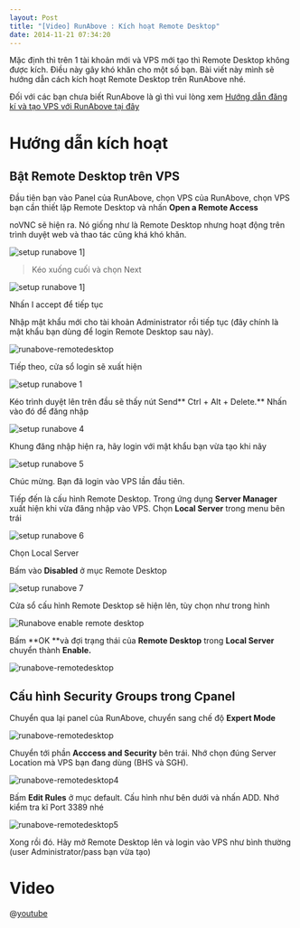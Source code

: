 ```yaml
---
layout: Post
title: "[Video] RunAbove : Kích hoạt Remote Desktop"
date: 2014-11-21 07:34:20
---
```


Mặc định thì trên 1 tài khoản mới và VPS mới tạo thì Remote Desktop không được kích. Điều này gây khó khăn cho một số bạn. Bài viết này mình sẽ hướng dẫn cách kích hoạt Remote Desktop trên RunAbove nhé.

Đối với các bạn chưa biết RunAbove là gì thì vui lòng xem [Hướng dẫn đăng kí và tạo VPS với RunAbove tại đây](http://khoanguyen.me/runabove-6-thang-vps-windows-mien-phi/ "RunAbove : 6 tháng VPS 2GB RAM Windows miễn phí")

# Hướng dẫn kích hoạt

## Bật Remote Desktop trên VPS

Đầu tiên bạn vào Panel của RunAbove, chọn VPS của RunAbove, chọn VPS bạn cần thiết lập Remote Desktop và nhấn **Open a Remote Access**

noVNC sẽ hiện ra. Nó giống như là Remote Desktop nhưng hoạt động trên trình duyệt web và thao tác cũng khá khó khăn.

![setup runabove 1](/images/2015/01/setup-runabove-1_jyga0d.jpg)]

> Kéo xuống cuối và chọn Next

![setup runabove 1](/images/2015/01/setup-runabove-2_rfymt7.jpg)]

Nhấn I accept để tiếp tục

Nhập mật khẩu mới cho tài khoản Administrator rồi tiếp tục (đây chính là mật khẩu bạn dùng để login Remote Desktop sau này).

![runabove-remotedesktop](/images/2015/01/runabove-remotedesktop_rlkqjl.jpg)

Tiếp theo, cửa sổ login sẽ xuất hiện

![setup runabove 1](/images/2015/01/setup-runabove-3_xnb0om.jpg)

</div>Kéo trình duyệt lên trên đầu sẽ thấy nút Send** Ctrl + Alt + Delete.** Nhấn vào đó để đăng nhập

![setup runabove 4](/images/2015/01/setup-runabove-4_rxxrkb.jpg)

Khung đăng nhập hiện ra, hãy login với mật khẩu bạn vừa tạo khi nãy

![setup runabove 5](/images/2015/01/setup-runabove-5_gwutki.jpg)

Chúc mừng. Bạn đã login vào VPS lần đầu tiên.

Tiếp đến là cấu hình Remote Desktop. Trong ứng dụng **Server Manager** xuất hiện khi vừa đăng nhập vào VPS. Chọn **Local Server** trong menu bên trái

![setup runabove 6](/images/2015/01/setup-runabove-6_dn4obx.jpg)

Chọn Local Server

Bấm vào **Disabled** ở mục Remote Desktop

![setup runabove 7](/images/2015/01/setup-runabove-7_btsyrt.jpg)

Cửa sổ cấu hình Remote Desktop sẽ hiện lên, tùy chọn như trong hình

![Runabove enable remote desktop](/images/2015/01/setup-runabove-9_hqbecs.jpg)

Bấm **OK **và đợi trạng thái của **Remote Desktop** trong **Local Server** chuyển thành **Enable.**

![runabove-remotedesktop](/images/2015/01/runabove-remotedesktop21_rtioqd.jpg)

## Cấu hình Security Groups trong Cpanel

Chuyển qua lại panel của RunAbove, chuyển sang chế độ **Expert Mode**

![runabove-remotedesktop](/images/2015/01/runabove-remotedesktop3_n3trw8.jpg)

Chuyển tới phần **Acccess and Security** bên trái. Nhớ chọn đúng Server Location mà VPS bạn đang dùng (BHS và SGH).

![runabove-remotedesktop4](/images/2015/01/runabove-remotedesktop4_lw48tu.jpg)

Bấm **Edit Rules** ở mục default. Cấu hình như bên dưới và nhấn ADD. Nhớ kiểm tra kĩ Port 3389 nhé

![runabove-remotedesktop5](/images/2015/01/runabove-remotedesktop5_byllmd.jpg)

Xong rồi đó. Hãy mở Remote Desktop lên và login vào VPS như bình thường (user Administrator/pass bạn vừa tạo)

# Video

@[youtube](Snu1oUgvk8o)
